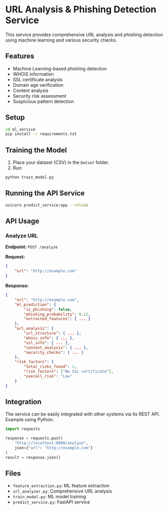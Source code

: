 # URL Analysis & Phishing Detection Service

This service provides comprehensive URL analysis and phishing detection using machine learning and various security checks.

## Features

- Machine Learning-based phishing detection
- WHOIS information
- SSL certificate analysis
- Domain age verification
- Content analysis
- Security risk assessment
- Suspicious pattern detection

## Setup

```bash
cd ml_service
pip install -r requirements.txt
```

## Training the Model

1. Place your dataset (CSV) in the `Datset` folder.
2. Run:
```bash
python train_model.py
```

## Running the API Service

```bash
uvicorn predict_service:app --reload
```

## API Usage

### Analyze URL

**Endpoint:** `POST /analyze`

**Request:**
```json
{
    "url": "http://example.com"
}
```

**Response:**
```json
{
    "url": "http://example.com",
    "ml_prediction": {
        "is_phishing": false,
        "phishing_probability": 0.12,
        "extracted_features": { ... }
    },
    "url_analysis": {
        "url_structure": { ... },
        "whois_info": { ... },
        "ssl_info": { ... },
        "content_analysis": { ... },
        "security_checks": { ... }
    },
    "risk_factors": {
        "total_risks_found": 1,
        "risk_factors": ["No SSL certificate"],
        "overall_risk": "Low"
    }
}
```

## Integration

The service can be easily integrated with other systems via its REST API. Example using Python:

```python
import requests

response = requests.post(
    "http://localhost:8000/analyze",
    json={"url": "http://example.com"}
)
result = response.json()
```

## Files
- `feature_extraction.py`: ML feature extraction
- `url_analyzer.py`: Comprehensive URL analysis
- `train_model.py`: ML model training
- `predict_service.py`: FastAPI service 